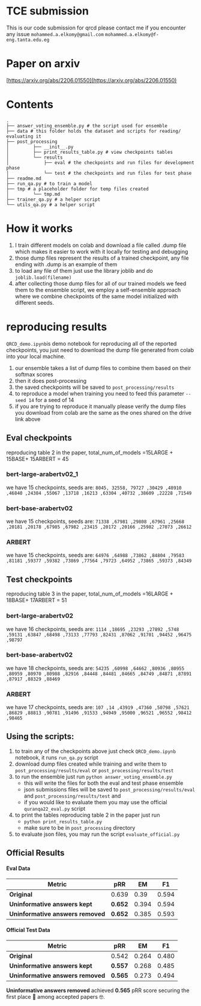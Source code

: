 # TCE submission

This is our code submission for qrcd please contact me if you encounter any issue
```mohammed.a.elkomy@gmail.com```
```mohammed.a.elkomy@f-eng.tanta.edu.eg```
# Paper on arxiv
[https://arxiv.org/abs/2206.01550](https://arxiv.org/abs/2206.01550)

# Contents

```
.
├── answer_voting_ensemble.py # the script used for ensemble
├── data # this folder holds the dataset and scripts for reading/ evaluating it
├── post_processing
│         ├── __init__.py
│         ├── print_results_table.py # view checkpoints tables
│         └── results
│             ├── eval # the checkpoints and run files for development phase
│             └── test # the checkpoints and run files for test phase
├── readme.md 
├── run_qa.py # to train a model
├── tmp # a placeholder folder for temp files created
│         └── tmp.md
├── trainer_qa.py # a helper script
└── utils_qa.py # a helper script
```

# How it works

1. I train different models on colab and download a file called .dump file which makes it easier to work with it locally for testing and debugging
2. those dump files represent the results of a trained checkpoint, any file ending with .dump is an example of them
3. to load any file of them just use the library joblib and do ```joblib.load(filename)```
4. after collecting those dump files for all of our trained models we feed them to the ensemble script, we employ a self-ensemble approach where we combine checkpoints of the same model initialized with different seeds.

# reproducing results

```QRCD_demo.ipynb```is demo notebook for reproducing all of the reported checkpoints, you just need to download the dump file generated from colab into your local machine.

1. our ensemble takes a list of dump files to combine them based on their softmax scores
2. then it does post-processing
3. the saved checkpoints will be saved to ```post_processing/results```
4. to reproduce a model when training you need to feed this parameter ```--seed 14``` for a seed of 14
5. if you are trying to reproduce it manually please verify the dump files you download from colab are the same as the ones shared on the drive link above

## Eval checkpoints

reproducing table 2 in the paper, total_num_of_models =15LARGE + 15BASE+ 15ARBERT = 45

### bert-large-arabertv02_1

we have 15 checkpoints, seeds are:
```8045, 32558, 79727 ,30429 ,48910 ,46840 ,24384 ,55067 ,13718 ,16213 ,63304 ,40732 ,38609 ,22228 ,71549```

### bert-base-arabertv02

we have 15 checkpoints, seeds are:
```71338 ,67981 ,29808 ,67961 ,25668 ,20181 ,20178 ,67985 ,67982 ,23415 ,20172 ,20166 ,25982 ,27073 ,26612```

### ARBERT

we have 15 checkpoints, seeds are:
```64976 ,64988 ,73862 ,84804 ,79583 ,81181 ,59377 ,59382 ,73869 ,77564 ,79723 ,64952 ,73865 ,59373 ,84349```

## Test checkpoints

reproducing table 3 in the paper, total_num_of_models =16LARGE + 18BASE+ 17ARBERT = 51

### bert-large-arabertv02

we have 16 checkpoints, seeds are:
```1114 ,18695 ,23293 ,27892 ,5748 ,59131 ,63847 ,68498 ,73133 ,77793 ,82431 ,87062 ,91701 ,94452 ,96475 ,98797```

### bert-base-arabertv02

we have 18 checkpoints, seeds are:
```54235 ,60998 ,64662 ,80936 ,80955 ,80959 ,80970 ,80988 ,82916 ,84448 ,84481 ,84665 ,84749 ,84871 ,87891 ,87917 ,88329 ,88469```

### ARBERT

we have 17 checkpoints, seeds are:
```107 ,14 ,43919 ,47360 ,50798 ,57621 ,86829 ,88813 ,90781 ,91496 ,91533 ,94949 ,95000 ,96521 ,96552 ,98412 ,98465```

## Using the scripts:

1. to train any of the checkpoints above just check ```QRCD_demo.ipynb``` notebook, it runs ```run_qa.py``` script
2. download dump files created while training and write them to ```post_processing/results/eval``` or ```post_processing/results/test```
3. to run the ensemble just run ```python answer_voting_ensemble.py```
    - this will write the files for both the eval and test phase ensemble
    - json submissions files will be saved to ```post_processing/results/eval``` and ```post_processing/results/test``` and
    - if you would like to evaluate them you may use the official  ```quranqa22_eval.py``` script
4. to print the tables reproducing table 2 in the paper just run
    - ```python print_results_table.py```
    - make sure to be in ```post_processing``` directory
5. to evaluate json files, you may run the script ```evaluate_official.py```

## Official Results

#### Eval Data

| **Metric**                        | pRR   | EM  | F1    |
|-----------------------------------|-------|-----|-------|
| **Original**                      | 0.639 |  0.39   | 0.594 |
| **Uninformative answers kept**    | **0.652** |  0.394   | 0.594 |
| **Uninformative answers removed** | **0.652** |  0.385   |   0.593    |

#### Official Test Data

| **Metric**                        | pRR | EM    | F1    |
|-----------------------------------|-----|-------|-------|
| **Original**                      | 0.542 | 0.264 | 0.480 |
| **Uninformative answers kept**    | **0.557** | 0.268 | 0.485 |
| **Uninformative answers removed** | **0.565** |  0.273 |   0.494   |


**Uninformative answers removed** achieved **0.565** pRR score securing the first place 🥇 among accepted papers 🤓.
